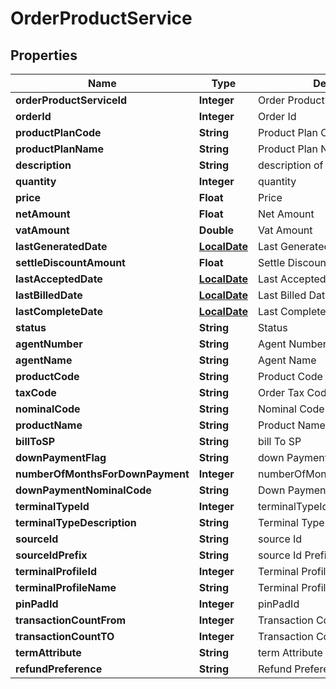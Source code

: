 
# OrderProductService

## Properties
Name | Type | Description | Notes
------------ | ------------- | ------------- | -------------
**orderProductServiceId** | **Integer** | Order Product Service Id |  [optional]
**orderId** | **Integer** | Order Id |  [optional]
**productPlanCode** | **String** | Product Plan Code | 
**productPlanName** | **String** | Product Plan Name |  [optional]
**description** | **String** | description of product | 
**quantity** | **Integer** | quantity | 
**price** | **Float** | Price |  [optional]
**netAmount** | **Float** | Net Amount |  [optional]
**vatAmount** | **Double** | Vat Amount |  [optional]
**lastGeneratedDate** | [**LocalDate**](LocalDate.md) | Last Generated Date |  [optional]
**settleDiscountAmount** | **Float** | Settle Discount Amount |  [optional]
**lastAcceptedDate** | [**LocalDate**](LocalDate.md) | Last Accepted Date |  [optional]
**lastBilledDate** | [**LocalDate**](LocalDate.md) | Last Billed Date |  [optional]
**lastCompleteDate** | [**LocalDate**](LocalDate.md) | Last Complete Date |  [optional]
**status** | **String** | Status |  [optional]
**agentNumber** | **String** | Agent Number |  [optional]
**agentName** | **String** | Agent Name |  [optional]
**productCode** | **String** | Product Code |  [optional]
**taxCode** | **String** |  Order Tax Code |  [optional]
**nominalCode** | **String** | Nominal Code |  [optional]
**productName** | **String** | Product Name |  [optional]
**billToSP** | **String** | bill To SP |  [optional]
**downPaymentFlag** | **String** | down Payment Flag |  [optional]
**numberOfMonthsForDownPayment** | **Integer** | numberOfMonthsForDownPayment |  [optional]
**downPaymentNominalCode** | **String** | Down Payment Nominal Code |  [optional]
**terminalTypeId** | **Integer** | terminalTypeId |  [optional]
**terminalTypeDescription** | **String** | Terminal Type Description |  [optional]
**sourceId** | **String** | source Id |  [optional]
**sourceIdPrefix** | **String** | source Id Prefix |  [optional]
**terminalProfileId** | **Integer** | Terminal Profile Id |  [optional]
**terminalProfileName** | **String** | Terminal Profile Name |  [optional]
**pinPadId** | **Integer** | pinPadId |  [optional]
**transactionCountFrom** | **Integer** | Transaction Count From |  [optional]
**transactionCountTO** | **Integer** | Transaction Count To |  [optional]
**termAttribute** | **String** | term Attribute |  [optional]
**refundPreference** | **String** | Refund Preferenc |  [optional]



